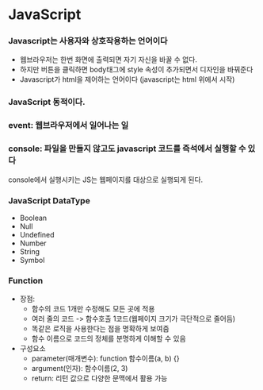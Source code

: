 # JavaScript


### Javascript는 사용자와 상호작용하는 언어이다

- 웹브라우저는 한번 화면에 출력되면 자기 자신을 바꿀 수 없다.
- 하지만 버튼을 클릭하면 body태그에 style 속성이 추가되면서 디자인을 바꿔준다
- Javascript가 html을 제어하는 언어이다
(javascript는 html 위에서 시작)

### JavaScript 동적이다.
<script> // JavaScript를 쓸 것이다 선전포고
<br> document.write(1+1) -> 2가 나옴
<br></script>

### event: 웹브라우저에서 일어나는 일

### console: 파일을 만들지 않고도 javascript 코드를 즉석에서 실행할 수 있다

console에서 실행시키는 JS는 웹페이지를 대상으로 실행되게 된다.

### JavaScript DataType

- Boolean
- Null
- Undefined
- Number
- String
- Symbol

### Function

- 장점:
    - 함수의 코드 1개만 수정해도 모든 곳에 적용
    - 여러 줄의 코드 -> 함수호출 1코드(웹페이지 크기가 극단적으로 줄어듬)
    - 똑같은 로직을 사용한다는 점을 명확하게 보여줌
    - 함수 이름으로 코드의 정체를 분명하게 이해할 수 있음
- 구성요소
    - parameter(매개변수): function 함수이름(a, b) {} 
    - argument(인자): 함수이름(2, 3) 
    - return: 리턴 값으로 다양한 문맥에서 활용 가능
